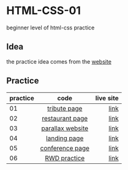 # HTML-CSS-01
 beginner level of html-css practice

## Idea
 the practice idea comes from the [website](https://www.geeksforgeeks.org/top-10-projects-for-beginners-to-practice-html-and-css-skills/)
 
 
## Practice
| practice        | code           | live site  |
| ------------- |:-------------:| -----:|
| 01     | [tribute page](https://github.com/MacenoQ/HTML-CSS-01/tree/master/01-tribute-page)| [link](https://mq-tribute-page.netlify.app) |
| 02     | [restaurant page](https://github.com/MacenoQ/HTML-CSS-01/tree/master/02-restaurant-page)| [link](https://mq-restaurant-page.netlify.app) |
| 03     | [parallax website](https://github.com/MacenoQ/HTML-CSS-01/tree/master/03-parallax-website)| [link](https://mq-parallax-website.netlify.app) |
| 04     | [landing page](https://github.com/MacenoQ/HTML-CSS-01/tree/master/04-landing-page)| [link](https://mq-landing-page.netlify.app) |
| 05     | [conference page](https://github.com/MacenoQ/HTML-CSS-01/tree/master/05-conference-page-rework)| [link](https://mq-conference-page-rework.netlify.app) |
| 06     | [RWD practice](https://github.com/MacenoQ/HTML-CSS-01/tree/master/06-RWD-practice)| [link](https://mq-rwd-practice.netlify.app) |
